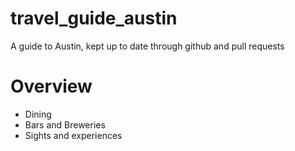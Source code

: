 # travel_guide_austin
A guide to Austin, kept up to date through github and pull requests

# Overview
- Dining
- Bars and Breweries
- Sights and experiences
